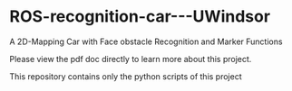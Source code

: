 # ROS-recognition-car---UWindsor
A 2D-Mapping Car with Face obstacle Recognition and Marker Functions 

Please view the pdf doc directly to learn more about this project.

This repository contains only the python scripts of this project
